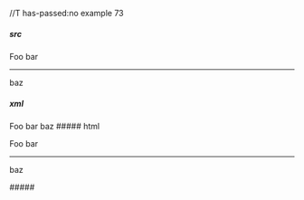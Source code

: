 //T has-passed:no
example 73
##### src
Foo
bar

---

baz
##### xml
<?xml version="1.0" encoding="UTF-8"?>
<!DOCTYPE document SYSTEM "CommonMark.dtd">
<document xmlns="http://commonmark.org/xml/1.0">
  <paragraph>
    <text>Foo</text>
    <softbreak />
    <text>bar</text>
  </paragraph>
  <thematic_break />
  <paragraph>
    <text>baz</text>
  </paragraph>
</document>
##### html
<p>Foo
bar</p>
<hr />
<p>baz</p>
#####
